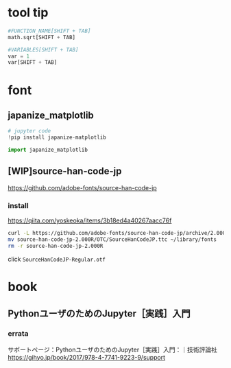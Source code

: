 # tool tip

```py
#FUNCTION_NAME[SHIFT + TAB]
math.sqrt[SHIFT + TAB]

#VARIABLES[SHIFT + TAB]
var = 1
var[SHIFT + TAB]
```


# font

## japanize_matplotlib

```py
# jupyter code
!pip install japanize-matplotlib
```

```py
import japanize_matplotlib
```


## [WIP]source-han-code-jp

https://github.com/adobe-fonts/source-han-code-jp

### install
https://qiita.com/yoskeoka/items/3b18ed4a40267aacc76f
```bash
curl -L https://github.com/adobe-fonts/source-han-code-jp/archive/2.000R.tar.gz | tar zx
mv source-han-code-jp-2.000R/OTC/SourceHanCodeJP.ttc ~/library/fonts
rm -r source-han-code-jp-2.000R
```

click `SourceHanCodeJP-Regular.otf`
 






# book

## PythonユーザのためのJupyter［実践］入門

### errata

サポートページ：PythonユーザのためのJupyter［実践］入門：｜技術評論社 https://gihyo.jp/book/2017/978-4-7741-9223-9/support

